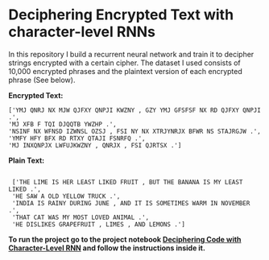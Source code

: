 # Deciphering Encrypted Text with character-level RNNs
 In this repository I  build a recurrent neural network and train it to decipher strings encrypted with a certain cipher. The dataset I used consists of 10,000 encrypted phrases and the plaintext version of each encrypted phrase (See below). 

 
<b>Encrypted Text:</b>
 ~~~
['YMJ QNRJ NX MJW QJFXY QNPJI KWZNY , GZY YMJ GFSFSF NX RD QJFXY QNPJI .',
 'MJ XFB F TQI DJQQTB YWZHP .',
 'NSINF NX WFNSD IZWNSL OZSJ , FSI NY NX XTRJYNRJX BFWR NS STAJRGJW .',
 'YMFY HFY BFX RD RTXY QTAJI FSNRFQ .',
 'MJ INXQNPJX LWFUJKWZNY , QNRJX , FSI QJRTSX .']
~~~
 <b>Plain Text:</b>


~~~

 ['THE LIME IS HER LEAST LIKED FRUIT , BUT THE BANANA IS MY LEAST LIKED .',
 'HE SAW A OLD YELLOW TRUCK .',
 'INDIA IS RAINY DURING JUNE , AND IT IS SOMETIMES WARM IN NOVEMBER .',
 'THAT CAT WAS MY MOST LOVED ANIMAL .',
 'HE DISLIKES GRAPEFRUIT , LIMES , AND LEMONS .']
~~~
 
**To run the project go to the project notebook [Deciphering Code with Character-Level RNN](https://github.com/A2Amir/Deciphering-Encrypted-Text-with-character-level-RNNs/blob/main/Deciphering%20Code%20with%20Character-Level%20RNN.ipynb) and follow the instructions inside it.**
